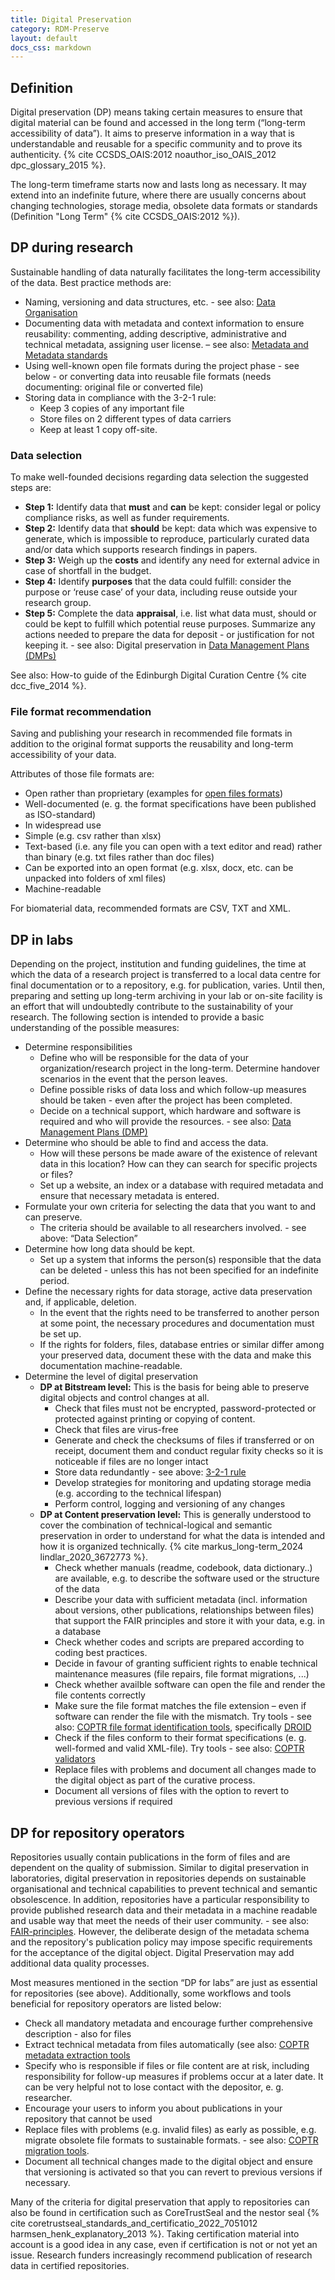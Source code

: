 ```yaml
---
title: Digital Preservation
category: RDM-Preserve
layout: default
docs_css: markdown
---
```


## Definition

Digital preservation (DP) means taking certain measures to ensure that digital material can be found and accessed in the long term (“long-term accessibility of data”). It aims to preserve information in a way that is understandable and reusable for a specific community and to prove its authenticity. {% cite CCSDS_OAIS:2012 noauthor_iso_OAIS_2012 dpc_glossary_2015 %}. 

The long-term timeframe starts now and lasts long as necessary. It may extend into an indefinite future, where there are usually concerns about changing technologies, storage media, obsolete data formats or standards (Definition "Long Term" {% cite CCSDS_OAIS:2012 %}).

## DP during research

Sustainable handling of data naturally facilitates the long-term accessibility of the data. 
Best practice methods are:
* Naming, versioning and data structures, etc. - see also: [Data Organisation](https://knowledgebase.nfdi4microbiota.de/RDM-Process/14-data-organization.html)
* Documenting data with metadata and context information to ensure reusability: commenting, adding descriptive, administrative and technical metadata, assigning user license. – see also: [Metadata and Metadata standards](https://knowledgebase.nfdi4microbiota.de/Research-Data-Management/03-md.html)
* Using well-known open file formats during the project phase - see below - or converting data into reusable file formats (needs documenting: original file or converted file)
* Storing data in compliance with the 3-2-1 rule: 
   * Keep 3 copies of any important file
   * Store files on 2 different types of data carriers 
   * Keep at least 1 copy off-site.

### Data selection

To make well-founded decisions regarding data selection the suggested steps are:

* **Step 1:** Identify data that **must** and **can** be kept: consider legal or policy compliance risks, as well as funder requirements.
* **Step 2:** Identify data that **should** be kept: data which was expensive to generate, which is impossible to reproduce, particularly curated data and/or data which supports research findings in papers.
* **Step 3:** Weigh up the **costs** and identify any need for external advice in case of shortfall in the budget.
* **Step 4:** Identify **purposes** that the data could fulfill: consider the purpose or ‘reuse case’ of your data, including reuse outside your research group.
* **Step 5:** Complete the data **appraisal**, i.e. list what data must, should or could be kept to fulfill which potential reuse purposes. Summarize any actions needed to prepare the data for deposit - or justification for not keeping it. - see also: Digital preservation in [Data Management Plans (DMPs)](https://knowledgebase.nfdi4microbiota.de/RDM-Plan/01-dmp.html#digital-preservation-in-dmps) 


See also: How-to guide of the Edinburgh Digital Curation Centre {% cite dcc_five_2014 %}.

### File format recommendation
Saving and publishing your research in recommended file formats in addition to the original format supports the reusability and long-term accessibility of your data. 


Attributes of those file formats are: 
* Open rather than proprietary (examples for [open files formats](https://en.wikipedia.org/wiki/List_of_open_file_formats))
* Well-documented (e. g. the format specifications have been published as ISO-standard)
* In widespread use
* Simple (e.g. csv rather than xlsx)
* Text-based (i.e. any file you can open with a text editor and read) rather than binary (e.g. txt files rather than doc files)
* Can be exported into an open format (e.g. xlsx, docx, etc. can be unpacked into folders of xml files)
* Machine-readable
  
For biomaterial data, recommended formats are CSV, TXT and XML.

## DP in labs

Depending on the project, institution and funding guidelines, the time at which the data of a research project is transferred to a local data centre for final documentation or to a repository, e.g. for publication, varies. Until then, preparing and setting up long-term archiving in your lab or on-site facility is an effort that will undoubtedly contribute to the sustainability of your research.
The following section is intended to provide a basic understanding of the possible measures:
* Determine responsibilities
   * Define who will be responsible for the data of your organization/research project in the long-term. Determine handover scenarios in the event that the person leaves.
   * Define possible risks of data loss and which follow-up measures should be taken - even after the project has been completed. 
   * Decide on a technical support, which hardware and software is required and who will provide the resources. - see also: [Data Management Plans (DMP)](https://nfdi4microbiota.github.io/nfdi4microbiota-knowledge-base/RDM-Plan/01-dmp.html#content-of-dmps)
* Determine who should be able to find and access the data.
   * How will these persons be made aware of the existence of relevant data in this location? How can they can search for specific projects or files?
   * Set up a website, an index or a database with required metadata and ensure that necessary metadata is entered.
* Formulate your own criteria for selecting the data that you want to and can preserve. 
   * The criteria should be available to all researchers involved. - see above: “Data Selection”
* Determine how long data should be kept. 
   * Set up a system that informs the person(s) responsible that the data can be deleted - unless this has not been specified for an indefinite period.
* Define the necessary rights for data storage, active data preservation and, if applicable, deletion.
   * In the event that the rights need to be transferred to another person at some point, the necessary procedures and documentation must be set up.
   * If the rights for folders, files, database entries or similar differ among your preserved data, document these with the data and make this documentation machine-readable.
* Determine the level of digital preservation 
   * **DP at Bitstream level:** This is the basis for being able to preserve digital objects and control changes at all.
      * Check that files must not be encrypted, password-protected or protected against printing or copying of content. 
      * Check that files are virus-free
      * Generate and check the checksums of files if transferred or on receipt, document them and conduct regular fixity checks so it is noticeable if files are no longer intact
      * Store data redundantly - see above: [3-2-1 rule](https://knowledgebase.nfdi4microbiota.de/RDM-Preserve/25-digital-preservation.html#digital-preservation-for-researchers) 
      * Develop strategies for monitoring and updating storage media (e.g. according to the technical lifespan)
      * Perform control, logging and versioning of any changes
   * **DP at Content preservation level:** This is generally understood to cover the combination of technical-logical and semantic preservation in order to understand for what the data is intended and how it is organized technically. {% cite markus_long-term_2024 lindlar_2020_3672773 %}. 
      * Check whether manuals (readme, codebook, data dictionary..) are available, e.g. to describe the software used or the structure of the data 
      * Describe your data with sufficient metadata (incl. information about versions, other publications, relationships between files) that support the FAIR principles and store it with your data, e.g. in a database
      * Check whether codes and scripts are prepared according to coding best practices.
      * Decide in favour of granting sufficient rights to enable technical maintenance measures (file repairs, file format migrations, ...)
      * Check whether availble software can open the file and render the file contents correctly 
      * Make sure the file format matches the file extension – even if software can render the file with the mismatch. Try tools - see also: [COPTR file format identification tools](https://coptr.digipres.org/index.php/File_Format_Identification), specifically [DROID](https://coptr.digipres.org/index.php/DROID)
      * Check if the files conform to their format specifications (e. g. well-formed and valid XML-file). Try tools - see also: [COPTR validators](https://coptr.digipres.org/index.php/Validation)
      * Replace files with problems and document all changes made to the digital object as part of the curative process.
      * Document all versions of files with the option to revert to previous versions if required
  
## DP for repository operators

Repositories usually contain publications in the form of files and are dependent on the quality of submission. Similar to digital preservation in laboratories, digital preservation in repositories depends on sustainable organisational and technical capabilities to prevent technical and semantic obsolescence. In addition, repositories have a particular responsibility to provide published research data and their metadata in a machine readable and usable way that meet the needs of their user community. - see also: [FAIR-principles](https://nfdi4microbiota.github.io/nfdi4microbiota-knowledge-base/Research-Data-Management/04-fair.html).  However, the deliberate design of the metadata schema and the repository's publication policy may impose specific requirements for the acceptance of the digital object. Digital Preservation may add additional data quality processes.


Most measures mentioned in the section “DP for labs” are just as essential for repositories (see above). 
Additionally, some workflows and tools beneficial for repository operators are listed below: 

* Check all mandatory metadata and encourage further comprehensive description - also for files
* Extract technical metadata from files automatically (see also: [COPTR metadata extraction tools](https://coptr.digipres.org/index.php/Metadata_Extraction)
* Specify who is responsible if files or file content are at risk, including responsibility for follow-up measures if problems occur at a later date. It can be very helpful not to lose contact with the depositor, e. g. researcher. 
* Encourage your users to inform you about publications in your repository that cannot be used
* Replace files with problems (e.g. invalid files) as early as possible, e.g. migrate obsolete file formats to sustainable formats. - see also: [COPTR migration tools](https://coptr.digipres.org/index.php/File_Format_Migration).  
* Document all technical changes made to the digital object and ensure that versioning is activated so that you can revert to previous versions if necessary.

  
Many of the criteria for digital preservation that apply to repositories can also be found in certification such as CoreTrustSeal and the nestor seal {% cite coretrustseal_standards_and_certificatio_2022_7051012 harmsen_henk_explanatory_2013 %}. Taking certification material into account is a good idea in any case, even if certification is not or not yet an issue. Research funders increasingly recommend publication of research data in certified repositories.




